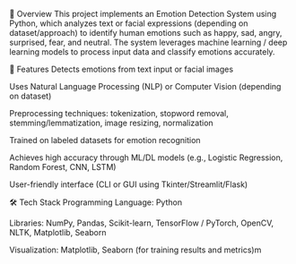 📌 Overview
This project implements an Emotion Detection System using Python, which analyzes text or facial expressions (depending on dataset/approach) to identify human emotions such as happy, sad, angry, surprised, fear, and neutral.
The system leverages machine learning / deep learning models to process input data and classify emotions accurately.

🚀 Features
Detects emotions from text input or facial images

Uses Natural Language Processing (NLP) or Computer Vision (depending on dataset)

Preprocessing techniques: tokenization, stopword removal, stemming/lemmatization, image resizing, normalization

Trained on labeled datasets for emotion recognition

Achieves high accuracy through ML/DL models (e.g., Logistic Regression, Random Forest, CNN, LSTM)

User-friendly interface (CLI or GUI using Tkinter/Streamlit/Flask)

🛠️ Tech Stack
Programming Language: Python

Libraries: NumPy, Pandas, Scikit-learn, TensorFlow / PyTorch, OpenCV, NLTK, Matplotlib, Seaborn

Visualization: Matplotlib, Seaborn (for training results and metrics)m

